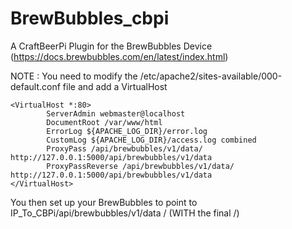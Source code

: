 # BrewBubbles_cbpi
A CraftBeerPi Plugin for the BrewBubbles Device (https://docs.brewbubbles.com/en/latest/index.html)

NOTE : You need to modify the /etc/apache2/sites-available/000-default.conf file and add a VirtualHost
```
<VirtualHost *:80>
        ServerAdmin webmaster@localhost
        DocumentRoot /var/www/html
        ErrorLog ${APACHE_LOG_DIR}/error.log
        CustomLog ${APACHE_LOG_DIR}/access.log combined
        ProxyPass /api/brewbubbles/v1/data/ http://127.0.0.1:5000/api/brewbubbles/v1/data
        ProxyPassReverse /api/brewbubbles/v1/data/ http://127.0.0.1:5000/api/brewbubbles/v1/data
</VirtualHost>
```

 You then set up your BrewBubbles to point to IP_To_CBPi/api/brewbubbles/v1/data / (WITH the final /)

